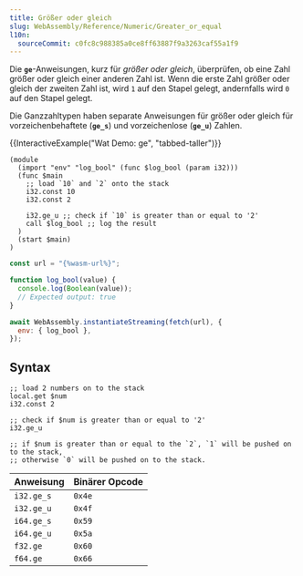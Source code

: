 ```yaml
---
title: Größer oder gleich
slug: WebAssembly/Reference/Numeric/Greater_or_equal
l10n:
  sourceCommit: c0fc8c988385a0ce8ff63887f9a3263caf55a1f9
---
```


Die **`ge`**-Anweisungen, kurz für _größer oder gleich_, überprüfen, ob eine Zahl größer oder gleich einer anderen Zahl ist. Wenn die erste Zahl größer oder gleich der zweiten Zahl ist, wird `1` auf den Stapel gelegt, andernfalls wird `0` auf den Stapel gelegt.

Die Ganzzahltypen haben separate Anweisungen für größer oder gleich für vorzeichenbehaftete (**`ge_s`**) und vorzeichenlose (**`ge_u`**) Zahlen.

{{InteractiveExample("Wat Demo: ge", "tabbed-taller")}}

```wat interactive-example
(module
  (import "env" "log_bool" (func $log_bool (param i32)))
  (func $main
    ;; load `10` and `2` onto the stack
    i32.const 10
    i32.const 2

    i32.ge_u ;; check if `10` is greater than or equal to '2'
    call $log_bool ;; log the result
  )
  (start $main)
)
```

```js interactive-example
const url = "{%wasm-url%}";

function log_bool(value) {
  console.log(Boolean(value));
  // Expected output: true
}

await WebAssembly.instantiateStreaming(fetch(url), {
  env: { log_bool },
});
```

## Syntax

```wat
;; load 2 numbers on to the stack
local.get $num
i32.const 2

;; check if $num is greater than or equal to '2'
i32.ge_u

;; if $num is greater than or equal to the `2`, `1` will be pushed on to the stack,
;; otherwise `0` will be pushed on to the stack.
```

| Anweisung  | Binärer Opcode |
| ---------- | -------------- |
| `i32.ge_s` | `0x4e`         |
| `i32.ge_u` | `0x4f`         |
| `i64.ge_s` | `0x59`         |
| `i64.ge_u` | `0x5a`         |
| `f32.ge`   | `0x60`         |
| `f64.ge`   | `0x66`         |
